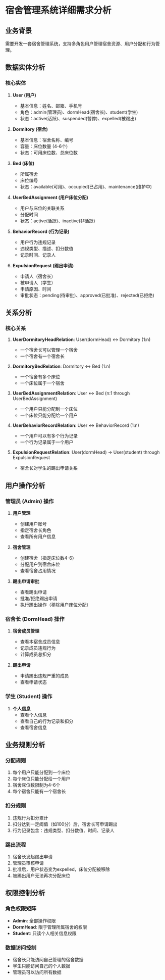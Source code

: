 # 宿舍管理系统详细需求分析

## 业务背景
需要开发一套宿舍管理系统，支持多角色用户管理宿舍资源、用户分配和行为管理。

## 数据实体分析

### 核心实体
1. **User (用户)**
   - 基本信息：姓名、邮箱、手机号
   - 角色：admin(管理员)、dormHead(宿舍长)、student(学生)
   - 状态：active(活跃)、suspended(暂停)、expelled(被踢出)

2. **Dormitory (宿舍)**
   - 基本信息：宿舍名称、编号
   - 容量：床位数量 (4-6个)
   - 状态：可用床位数、总床位数

3. **Bed (床位)**
   - 所属宿舍
   - 床位编号
   - 状态：available(可用)、occupied(已占用)、maintenance(维护中)

4. **UserBedAssignment (用户床位分配)**
   - 用户与床位的关联关系
   - 分配时间
   - 状态：active(活跃)、inactive(非活跃)

5. **BehaviorRecord (行为记录)**
   - 用户行为违规记录
   - 违规类型、描述、扣分数值
   - 记录时间、记录人

6. **ExpulsionRequest (踢出申请)**
   - 申请人（宿舍长）
   - 被申请人（学生）
   - 申请原因、时间
   - 审批状态：pending(待审批)、approved(已批准)、rejected(已拒绝)

## 关系分析

### 核心关系
1. **UserDormitoryHeadRelation**: User(dormHead) ↔ Dormitory (1:n)
   - 一个宿舍长可以管理一个宿舍
   - 一个宿舍有一个宿舍长

2. **DormitoryBedRelation**: Dormitory ↔ Bed (1:n)
   - 一个宿舍有多个床位
   - 一个床位属于一个宿舍

3. **UserBedAssignmentRelation**: User ↔ Bed (n:1 through UserBedAssignment)
   - 一个用户只能分配到一个床位
   - 一个床位只能分配给一个用户

4. **UserBehaviorRecordRelation**: User ↔ BehaviorRecord (1:n)
   - 一个用户可以有多个行为记录
   - 一个行为记录属于一个用户

5. **ExpulsionRequestRelation**: User(dormHead) → User(student) through ExpulsionRequest
   - 宿舍长对学生的踢出申请关系

## 用户操作分析

### 管理员 (Admin) 操作
1. **用户管理**
   - 创建用户账号
   - 指定宿舍长角色
   - 查看所有用户信息

2. **宿舍管理**
   - 创建宿舍（指定床位数4-6）
   - 分配用户到宿舍床位
   - 查看宿舍占用情况

3. **踢出申请审批**
   - 查看踢出申请
   - 批准/拒绝踢出申请
   - 执行踢出操作（移除用户床位分配）

### 宿舍长 (DormHead) 操作
1. **宿舍成员管理**
   - 查看本宿舍成员信息
   - 记录成员违规行为
   - 计算成员总扣分

2. **踢出申请**
   - 申请踢出违规严重的成员
   - 查看申请状态

### 学生 (Student) 操作
1. **个人信息**
   - 查看个人信息
   - 查看自己的行为记录和扣分
   - 查看宿舍信息

## 业务规则分析

### 分配规则
1. 每个用户只能分配到一个床位
2. 每个床位只能分配给一个用户
3. 宿舍床位数限制为4-6个
4. 每个宿舍只能有一个宿舍长

### 扣分规则
1. 违规行为扣分累计
2. 扣分达到一定阈值（如100分）后，宿舍长可申请踢出
3. 行为记录包含：违规类型、扣分数值、时间、记录人

### 踢出流程
1. 宿舍长发起踢出申请
2. 管理员审核申请
3. 批准后，用户状态变为expelled，床位分配被移除
4. 被踢出用户无法再次分配床位

## 权限控制分析

### 角色权限矩阵
- **Admin**: 全部操作权限
- **DormHead**: 限于管理所属宿舍的权限
- **Student**: 只读个人相关信息权限

### 数据访问控制
- 宿舍长只能访问自己管理的宿舍数据
- 学生只能访问自己的个人数据
- 管理员可以访问所有数据